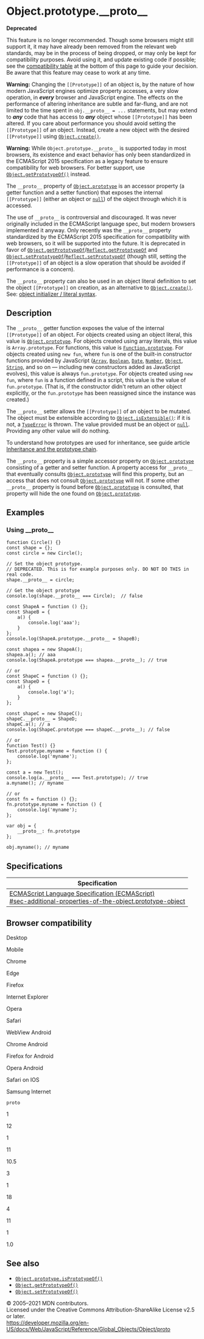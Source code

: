 Object.prototype.\_\_proto\_\_
==============================

**Deprecated**

This feature is no longer recommended. Though some browsers might still support it, it may have already been removed from the relevant web standards, may be in the process of being dropped, or may only be kept for compatibility purposes. Avoid using it, and update existing code if possible; see the [compatibility table](#browser_compatibility) at the bottom of this page to guide your decision. Be aware that this feature may cease to work at any time.

**Warning:** Changing the `[[Prototype]]` of an object is, by the nature of how modern JavaScript engines optimize property accesses, a very slow operation, in ***every*** browser and JavaScript engine. The effects on the performance of altering inheritance are subtle and far-flung, and are not limited to the time spent in `obj.__proto__ = ...` statements, but may extend to ***any*** code that has access to ***any*** object whose `[[Prototype]]` has been altered. If you care about performance you should avoid setting the `[[Prototype]]` of an object. Instead, create a new object with the desired `[[Prototype]]` using [`Object.create()`](create).

**Warning:** While `Object.prototype.__proto__` is supported today in most browsers, its existence and exact behavior has only been standardized in the ECMAScript 2015 specification as a legacy feature to ensure compatibility for web browsers. For better support, use [`Object.getPrototypeOf()`](getprototypeof) instead.

The `__proto__` property of [`Object.prototype`](../object) is an accessor property (a getter function and a setter function) that exposes the internal `[[Prototype]]` (either an object or [`null`](../null)) of the object through which it is accessed.

The use of `__proto__` is controversial and discouraged. It was never originally included in the ECMAScript language spec, but modern browsers implemented it anyway. Only recently was the `__proto__` property standardized by the ECMAScript 2015 specification for compatibility with web browsers, so it will be supported into the future. It is deprecated in favor of [`Object.getPrototypeOf`](getprototypeof)/[`Reflect.getPrototypeOf`](../reflect/getprototypeof) and [`Object.setPrototypeOf`](setprototypeof)/[`Reflect.setPrototypeOf`](../reflect/setprototypeof) (though still, setting the `[[Prototype]]` of an object is a slow operation that should be avoided if performance is a concern).

The `__proto__` property can also be used in an object literal definition to set the object `[[Prototype]]` on creation, as an alternative to [`Object.create()`](create). See: [object initializer / literal syntax](../../operators/object_initializer).

Description
-----------

The `__proto__` getter function exposes the value of the internal `[[Prototype]]` of an object. For objects created using an object literal, this value is [`Object.prototype`](../object). For objects created using array literals, this value is <span class="page-not-created">`Array.prototype`</span>. For functions, this value is [`Function.prototype`](../function). For objects created using `new fun`, where `fun` is one of the built-in constructor functions provided by JavaScript ([`Array`](../array), [`Boolean`](../boolean), [`Date`](../date), [`Number`](../number), [`Object`](../object), [`String`](../string), and so on — including new constructors added as JavaScript evolves), this value is always `fun.prototype`. For objects created using `new fun`, where `fun` is a function defined in a script, this value is the value of `fun.prototype`. (That is, if the constructor didn't return an other object explicitly, or the `fun.prototype` has been reassigned since the instance was created.)

The `__proto__` setter allows the `[[Prototype]]` of an object to be mutated. The object must be extensible according to [`Object.isExtensible()`](isextensible): if it is not, a [`TypeError`](../typeerror) is thrown. The value provided must be an object or [`null`](../null). Providing any other value will do nothing.

To understand how prototypes are used for inheritance, see guide article [Inheritance and the prototype chain](https://developer.mozilla.org/en-US/docs/Web/JavaScript/Inheritance_and_the_prototype_chain).

The `__proto__` property is a simple accessor property on [`Object.prototype`](../object) consisting of a getter and setter function. A property access for `__proto__` that eventually consults [`Object.prototype`](../object) will find this property, but an access that does not consult [`Object.prototype`](../object) will not. If some other `__proto__` property is found before [`Object.prototype`](../object) is consulted, that property will hide the one found on [`Object.prototype`](../object).

Examples
--------

### Using \_\_proto\_\_

    function Circle() {}
    const shape = {};
    const circle = new Circle();

    // Set the object prototype.
    // DEPRECATED. This is for example purposes only. DO NOT DO THIS in real code.
    shape.__proto__ = circle;

    // Get the object prototype
    console.log(shape.__proto__ === Circle);  // false

    const ShapeA = function () {};
    const ShapeB = {
        a() {
            console.log('aaa');
        }
    };
    console.log(ShapeA.prototype.__proto__ = ShapeB);

    const shapea = new ShapeA();
    shapea.a(); // aaa
    console.log(ShapeA.prototype === shapea.__proto__); // true

    // or
    const ShapeC = function () {};
    const ShapeD = {
        a() {
            console.log('a');
        }
    };

    const shapeC = new ShapeC();
    shapeC.__proto__ = ShapeD;
    shapeC.a(); // a
    console.log(ShapeC.prototype === shapeC.__proto__); // false

    // or
    function Test() {}
    Test.prototype.myname = function () {
        console.log('myname');
    };

    const a = new Test();
    console.log(a.__proto__ === Test.prototype); // true
    a.myname(); // myname

    // or
    const fn = function () {};
    fn.prototype.myname = function () {
        console.log('myname');
    };

    var obj = {
        __proto__: fn.prototype
    };

    obj.myname(); // myname

     

Specifications
--------------

<table><thead><tr class="header"><th>Specification</th></tr></thead><tbody><tr class="odd"><td><a href="https://tc39.es/ecma262/#sec-additional-properties-of-the-object.prototype-object">ECMAScript Language Specification (ECMAScript)<br />
<span class="small">#sec-additional-properties-of-the-object.prototype-object</span></a></td></tr></tbody></table>

Browser compatibility
---------------------

Desktop

Mobile

Chrome

Edge

Firefox

Internet Explorer

Opera

Safari

WebView Android

Chrome Android

Firefox for Android

Opera Android

Safari on IOS

Samsung Internet

`proto`

1

12

1

11

10.5

3

1

18

4

11

1

1.0

See also
--------

-   [`Object.prototype.isPrototypeOf()`](isprototypeof)
-   [`Object.getPrototypeOf()`](getprototypeof)
-   [`Object.setPrototypeOf()`](setprototypeof)

© 2005–2021 MDN contributors.  
Licensed under the Creative Commons Attribution-ShareAlike License v2.5 or later.  
<a href="https://developer.mozilla.org/en-US/docs/Web/JavaScript/Reference/Global_Objects/Object/proto" class="_attribution-link">https://developer.mozilla.org/en-US/docs/Web/JavaScript/Reference/Global_Objects/Object/proto</a>
